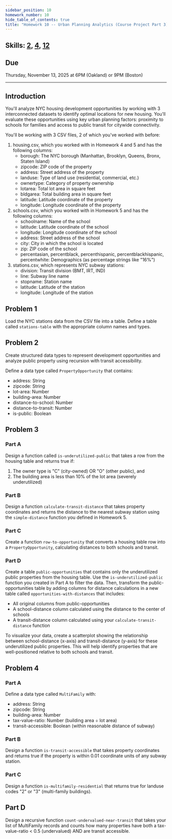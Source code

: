 ```yaml
---
sidebar_position: 10
homework_number: 10
hide_table_of_contents: true
title: "Homework 10 -- Urban Planning Analytics (Course Project Part 3)"
---
```


## Skills: [2](/skills/#(2)), [4](/skills/#(4)), [12](/skills/#(12))

## Due
Thursday, November 13, 2025 at 6PM (Oakland) or 9PM (Boston)

---

## Introduction
You'll analyze NYC housing development opportunities by working with 3 interconnected datasets to identify optimal locations for new housing. You'll evaluate these opportunities using key urban planning factors: proximity to schools for families and access to public transit for citywide connectivity.

You'll be working with 3 CSV files, 2 of which you've worked with before:

1. housing.csv, which you worked with in Homework 4 and 5 and has the following columns:
   - borough: The NYC borough (Manhattan, Brooklyn, Queens, Bronx, Staten Island)
   - zipcode: ZIP code of the property
   - address: Street address of the property
   - landuse: Type of land use (residential, commercial, etc.)
   - ownertype: Category of property ownership
   - lotarea: Total lot area in square feet
   - bldgarea: Total building area in square feet
   - latitude: Latitude coordinate of the property
   - longitude: Longitude coordinate of the property
2. schools.csv, which you worked with in Homework 5 and has the following columns:
    - schoolname: Name of the school
    - latitude: Latitude coordinate of the school
    - longitude: Longitude coordinate of the school
    - address: Street address of the school
    - city: City in which the school is located
    - zip: ZIP code of the school
    - percentasian, percentblack, percenthispanic, percentblackhispanic, percentwhite: Demographics (as percentage strings like "16%")
3. stations.csv, which represents NYC subway stations:
   - division: Transit division (BMT, IRT, IND)
   - line: Subway line name  
   - stopname: Station name
   - latitude: Latitude of the station
   - longitude: Longitude of the station

## Problem 1
Load the NYC stations data from the CSV file into a table. Define a table called `stations-table` with the appropriate column names and types.

## Problem 2
Create structured data types to represent development opportunities and analyze public property using recursion with transit accessibility.

Define a data type called `PropertyOpportunity` that contains:
- address: String
- zipcode: String  
- lot-area: Number
- building-area: Number
- distance-to-school: Number
- distance-to-transit: Number
- is-public: Boolean

## Problem 3
### Part A
Design a function called `is-underutilized-public` that takes a row from the housing table and returns true if:
1. The owner type is "C" (city-owned) OR "O" (other public), and
2. The building area is less than 10% of the lot area (severely underutilized)

### Part B
Design a function `calculate-transit-distance` that takes property coordinates and returns the distance to the nearest subway station using the `simple-distance` function you defined in Homework 5.

### Part C
Create a function `row-to-opportunity` that converts a housing table row into a `PropertyOpportunity`, calculating distances to both schools and transit.

### Part D
Create a table `public-opportunities` that contains only the underutilized public properties from the housing table. Use the `is-underutilized-public` function you created in Part A to filter the data. Then, transform the public-opportunities table by adding columns for distance calculations in a new table called `opportunities-with-distances` that includes:
- All original columns from public-opportunities
- A school-distance column calculated using the distance to the center of schools
- A transit-distance column calculated using your `calculate-transit-distance` function

To visualize your data, create a scatterplot showing the relationship between school-distance (x-axis) and transit-distance (y-axis) for these underutilized public properties. This will help identify properties that are well-positioned relative to both schools and transit.

## Problem 4
### Part A
Define a data type called `MultiFamily` with:
- address: String
- zipcode: String
- building-area: Number
- tax-value-ratio: Number (building area ÷ lot area)
- transit-accessible: Boolean (within reasonable distance of subway)
 
### Part B
Design a function `is-transit-accessible` that takes property coordinates and returns true if the property is within 0.01 coordinate units of any subway station.

### Part C
Design a function `is-multifamily-residential` that returns true for landuse codes "2" or "3" (multi-family buildings).

## Part D
Design a recursive function `count-undervalued-near-transit` that takes your list of MultiFamily records and counts how many properties have both a tax-value-ratio < 0.5 (undervalued) AND are transit accessible.
